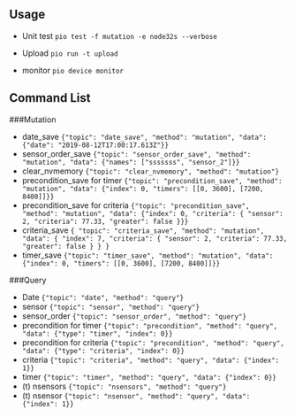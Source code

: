## Usage
* Unit test
    ```pio test -f mutation -e node32s --verbose```
    
*  Upload
    ```pio run -t upload```
    
* monitor
    ```pio device monitor```

## Command List
###Mutation
* date_save
    ```{"topic": "date_save", "method": "mutation", "data": {"date": "2019-08-12T17:00:17.613Z"}}```
* sensor_order_save 
    ```{"topic": "sensor_order_save", "method": "mutation", "data": {"names": ["sssssss", "sensor_2"]}}```
* clear_nvmemory
    ```{"topic": "clear_nvmemory", "method": "mutation"}```
* precondition_save for timer
    ```{"topic": "precondition_save", "method": "mutation", "data": {"index": 0, "timers": [[0, 3600], [7200, 8400]]}}```
* precondition_save for criteria
    ```{"topic": "precondition_save", "method": "mutation", "data": {"index": 0, "criteria": { "sensor": 2, "criteria": 77.33, "greater": false }}}```
* criteria_save 
    ```{ "topic": "criteria_save", "method": "mutation", "data": { "index": 7, "criteria": { "sensor": 2, "criteria": 77.33, "greater": false } } }```
* timer_save
   ```{"topic": "timer_save", "method": "mutation", "data": {"index": 0, "timers": [[0, 3600], [7200, 8400]]}}```


###Query
* Date ```{"topic": "date", "method": "query"}```
* sensor ```{"topic": "sensor", "method": "query"}```
* sensor_order ```{"topic": "sensor_order", "method": "query"}```
* precondition for timer ```{"topic": "precondition", "method": "query", "data": {"type": "timer", "index": 0}}```
* precondition for criteria ```{"topic": "precondition", "method": "query", "data": {"type": "criteria", "index": 0}}```
* criteria ```{"topic": "criteria", "method": "query", "data": {"index": 1}}```
* timer ```{"topic": "timer", "method": "query", "data": {"index": 0}}```
* (t) nsensors ```{"topic": "nsensors", "method": "query"}```
* (t) nsensor ```{"topic": "nsensor", "method": "query", "data": {"index": 1}}```
